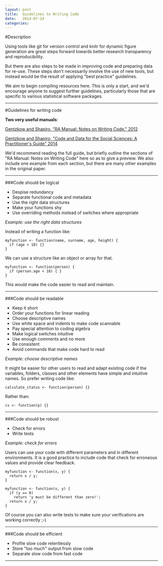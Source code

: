 ```yaml
---
layout: post
title:  Guidelines to Writing Code
date:   2014-07-24
categories: 
---
```


#Description

Using tools like git for version control and knitr for dynamic figure generation are great steps forward towards better research transparency and reproducibility. 

But there are also steps to be made in improving code and preparing data for re-use. These steps don't necessarily involve the use of new tools, but instead would be the result of applying "best practice" guidelines.

We aim to begin compiling resources here. This is only a start, and we'd encourage anyone to suggest further guidelines, particularly those that are specific to various statistical software packages.

---

#Guidelines for writing code

**Two very useful manuals**:

[Gentzkow and Shapiro, "RA Manual: Notes on Writing Code." 2012](http://faculty.chicagobooth.edu/matthew.gentzkow/research/ra_manual_coding.pdf)

[Gentzkow and Shapiro, "Code and Data for the Social Sciences: A Practitioner's Guide" 2014](http://faculty.chicagobooth.edu/matthew.gentzkow/research/CodeAndData.pdf) 

We'd recommend reading the full guide, but briefly outline the sections of "RA Manual: Notes on Writing Code" here so as to give a preview. We also include one example from each section, but there are many other examples in the original paper.

---

###Code should be logical

* Despise redundancy
* Separate functional code and metadata
* Use the right data structures
* Make your functions shy
* Use overriding methods instead of switches where appropriate

*Example: use the right data structures*

Instead of writing a function like:

    myfunction <- function(name, surname, age, height) {
      if (age < 18) {}
    }

We can use a structure like an object or array for that.

    myfunction <- function(person) {
      if (person.age < 18) { }
    }

This would make the code easier to read and maintain.

---

###Code should be readable

* Keep it short
* Order your functions for linear reading
* Choose descriptive names
* Use white space and indents to make code scannable
* Pay special attention to coding algebra
* Make logical switches intuitive
* Use enough comments and no more
* Be consistent
* Avoid commands that make code hard to read

*Example: choose descriptive names*

It might be easier for other users to read and adapt existing code if the variables, folders, classes and other elements have simple and intuitive names. So prefer writing code like:

    calculate_status <- function(person) {}

Rather than:

    cs <- function(p) {}

---

###Code should be robust

* Check for errors
* Write tests

*Example: check for errors*

Users can use your code with different parameters and in different environments. It is a good practice to include code that check for erroneous values and provide clear feedback.

    myfunction <- function(x, y) {
      return x / y;
    }

    myfunction <- function(x, y) {
      if (y == 0) 
        return 'y must be different than zero!';
      return x / y; 
    }

Of course you can also write tests to make sure your verifications are working correctly ;-)

---

###Code should be efficient

* Profile slow code relentlessly
* Store "too much" output from slow code
* Separate slow code from fast code

---
